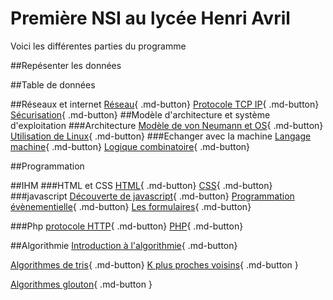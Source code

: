 # Première NSI au lycée Henri Avril




Voici les différentes parties du programme 

##Repésenter les données  


##Table de données  

##Réseaux et internet
[Réseau](archi/reseau/reseau.html){ .md-button} [Protocole TCP IP](archi/reseau/TCP_IP.html){ .md-button} [Sécurisation](archi/reseau/securisation.html){ .md-button}
##Modèle d'architecture et système d'exploitation
###Architecture
[Modèle de von Neumann et OS](archi/OS/vonneuman.html){ .md-button} [Utilisation de Linux](archi/linux.html){ .md-button} 
###Echanger avec la machine
[Langage machine](archi/langage_machine.html){ .md-button} [Logique combinatoire](archi/logique_combinatoire.html){ .md-button}  

##Programmation


##IHM
###HTML et CSS
[HTML](IHM/html/html.html){ .md-button} [CSS](IHM/html/css.html){ .md-button}
###javascript
[Découverte de javascript](IHM/javascript/exo_js.html){ .md-button} [Programmation évènementielle](IHM/javascript/programmation_evenementielle.html){ .md-button} [Les formulaires](IHM/javascript/formulaire.html){ .md-button}

###Php
[protocole HTTP](IHM/PHP/Protocole_HTTP.html){ .md-button} [PHP](IHM/PHP/TP_php.html){ .md-button}



##Algorithmie
[Introduction à l'algorithmie](Algorithmie/intro_algo.html){ .md-button} 

[Algorithmes de tris](Algorithmie/tris.html){ .md-button}  [K plus proches voisins](Algorithmie/kppv.html){ .md-button }   

[Algorithmes glouton](Algorithmie/glouton.html){ .md-button }   


